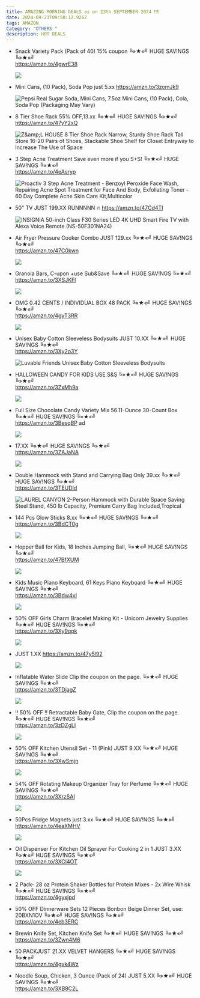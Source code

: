 ```yaml
---
title: AMAZING MORNING DEALS as on 23th SEPTEMBER 2024 ‼‼
date: 2024-09-23T09:50:12.926Z
tags: AMAZON
Category: "OTHERS "
description: HOT DEALS
---
```

* Snack Variety Pack (Pack of 40)
  15% coupon
  ╚»★«╝ HUGE SAV!NGS ╚»★«╝\
  https://amzn.to/4gwrE38<!--StartFragment-->

  ![](https://m.media-amazon.com/images/I/9188zyRpICL._SL1500_.jpg)

  <!--EndFragment-->
* Mini Cans, (10 Pack), Soda Pop just 5.xx
  https://amzn.to/3zomJk9<!--StartFragment-->

  ![Pepsi Real Sugar Soda, Mini Cans, 7.5oz Mini Cans, (10 Pack), Cola, Soda Pop (Packaging May Vary)](https://m.media-amazon.com/images/I/41tOV+AlMPL._SY300_SX300_.jpg)

  <!--EndFragment-->
* 8 Tier Shoe Rack
  55% OFF,13.xx
  ╚»★«╝ HUGE SAV!NGS ╚»★«╝\
  https://amzn.to/47yY2xQ<!--StartFragment-->

  ![Z\&amp;L HOUSE 8 Tier Shoe Rack Narrow, Sturdy Shoe Rack Tall Store 16-20 Pairs of Shoes, Stackable Shoe Shelf for Closet Entryway to Increase The Use of Space](https://m.media-amazon.com/images/I/81tTTdcoXRL.__AC_SX300_SY300_QL70_FMwebp_.jpg)

  <!--EndFragment-->
* 3 Step Acne Treatment 
  Save even more if you S+S!
  ╚»★«╝ HUGE SAV!NGS ╚»★«╝\
  https://amzn.to/4eAsryp<!--StartFragment-->

  ![Proactiv 3 Step Acne Treatment - Benzoyl Peroxide Face Wash, Repairing Acne Spot Treatment for Face And Body, Exfoliating Toner - 60 Day Complete Acne Skin Care Kit,Multicolor](https://m.media-amazon.com/images/I/41cdBwD2I8L._SX300_SY300_QL70_FMwebp_.jpg)

  <!--EndFragment-->
* 50" TV JUST 199.XX   RUNNNNN 🔥
  https://amzn.to/47Cd4TI<!--StartFragment-->

  ![INSIGNIA 50-inch Class F30 Series LED 4K UHD Smart Fire TV with Alexa Voice Remote (NS-50F301NA24)](https://m.media-amazon.com/images/I/81DM+ZzL8rL._AC_SX300_SY300_.jpg)

  <!--EndFragment-->
* Air Fryer Pressure Cooker Combo 
  JUST 129.xx
  ╚»★«╝ HUGE SAV!NGS ╚»★«╝\
  https://amzn.to/47C0kwn<!--StartFragment-->

  ![](https://m.media-amazon.com/images/I/71uVj+gxeDL._AC_SL1500_.jpg)

  <!--EndFragment-->
* Granola Bars,
  C-upon +use Sub&Save
  ╚»★«╝ HUGE SAV!NGS ╚»★«╝\
  https://amzn.to/3XSJKFl<!--StartFragment-->

  ![](https://m.media-amazon.com/images/I/81vP7BTWOnL._SL1500_.jpg)

  <!--EndFragment-->
* OMG 0.42 CENTS / INDIVIDUAL BOX
  48 PACK 
  ╚»★«╝ HUGE SAV!NGS ╚»★«╝\
  https://amzn.to/4gyT3RR<!--StartFragment-->

  ![](https://m.media-amazon.com/images/I/81Cn1O-hEdL._SL1500_.jpg)

  <!--EndFragment-->
* Unisex Baby Cotton Sleeveless Bodysuits   JUST 10.XX
  ╚»★«╝ HUGE SAV!NGS ╚»★«╝\
  https://amzn.to/3Xy2o3Y<!--StartFragment-->

  ![Luvable Friends Unisex Baby Cotton Sleeveless Bodysuits](https://m.media-amazon.com/images/I/71C6F-6pulL._AC_SX679_.jpg)

  <!--EndFragment-->
* HALLOWEEN CANDY FOR KIDS
  USE S&S
  ╚»★«╝ HUGE SAV!NGS ╚»★«╝\
  https://amzn.to/3ZxMh9a<!--StartFragment-->

  ![](https://m.media-amazon.com/images/I/813Vz6f0uZL._SL1500_.jpg)

  <!--EndFragment-->
* Full Size Chocolate Candy Variety Mix 56.11-Ounce 30-Count Box
  ╚»★«╝ HUGE SAV!NGS ╚»★«╝\
  https://amzn.to/3BesqBP   ad<!--StartFragment-->

  ![](https://m.media-amazon.com/images/I/71tlGAMRcNL._SL1000_.jpg)

  <!--EndFragment-->
* 17.XX 
  ╚»★«╝ HUGE SAV!NGS ╚»★«╝\
  https://amzn.to/3ZAJaNA<!--StartFragment-->

  ![](https://m.media-amazon.com/images/I/71TOUeW078L._AC_SL1500_.jpg)

  <!--EndFragment-->
* Double Hammock with Stand and Carrying Bag 
  Only 39.xx 
  ╚»★«╝ HUGE SAV!NGS ╚»★«╝\
  https://amzn.to/3TEUDId<!--StartFragment-->

  ![LAUREL CANYON 2-Person Hammock with Durable Space Saving Steel Stand, 450 lb Capacity, Premium Carry Bag Included,Tropical](https://m.media-amazon.com/images/I/71qhWwAZdIL.__AC_SX300_SY300_QL70_FMwebp_.jpg)

  <!--EndFragment-->
* 144 Pcs Glow Sticks
  8.xx
  ╚»★«╝ HUGE SAV!NGS ╚»★«╝\
  https://amzn.to/3BdCT0g<!--StartFragment-->

  ![](https://m.media-amazon.com/images/I/81r-82g6gVL._AC_SL1500_.jpg)

  <!--EndFragment-->
* Hopper Ball for Kids, 18 Inches Jumping Ball, 
  ╚»★«╝ HUGE SAV!NGS ╚»★«╝\
  https://amzn.to/47BfXUM<!--StartFragment-->

  ![](https://m.media-amazon.com/images/I/616SHSORb6L._AC_SL1500_.jpg)

  <!--EndFragment-->
* Kids Music Piano Keyboard, 61 Keys Piano Keyboard 
  ╚»★«╝ HUGE SAV!NGS ╚»★«╝\
  https://amzn.to/3Bdw4vI<!--StartFragment-->

  ![](https://m.media-amazon.com/images/I/71GbSw73aML._AC_SL1500_.jpg)

  <!--EndFragment-->
* 50% OFF
  Girls Charm Bracelet Making Kit - Unicorn Jewelry Supplies 
  ╚»★«╝ HUGE SAV!NGS ╚»★«╝\
  https://amzn.to/3Xy9qpk    <!--StartFragment-->

  ![](https://m.media-amazon.com/images/I/81q3emUlhTL._AC_SL1500_.jpg)

  <!--EndFragment-->
* JUST 1.XX
  https://amzn.to/47y5l92<!--StartFragment-->

  ![](https://m.media-amazon.com/images/I/81MAFUgrcgL._SL1500_.jpg)

  <!--EndFragment-->
* Inflatable Water Slide
  Clip the coupon on the page.
  ╚»★«╝ HUGE SAV!NGS ╚»★«╝\
  https://amzn.to/3TDjagZ<!--StartFragment-->

  ![](https://m.media-amazon.com/images/I/7165oU3NB0L._AC_SL1500_.jpg)

  <!--EndFragment-->
* ‼ 50% OFF ‼
  Retractable Baby Gate, 
  Clip the coupon on the page.
  ╚»★«╝ HUGE SAV!NGS ╚»★«╝\
  https://amzn.to/3zDZgLI<!--StartFragment-->

  ![](https://m.media-amazon.com/images/I/81sxWAj-9-L._SL1500_.jpg)

  <!--EndFragment-->
* 50% OFF
  Kitchen Utensil Set - 11 (Pink) JUST 9.XX
  ╚»★«╝ HUGE SAV!NGS ╚»★«╝\
  https://amzn.to/3XwSmjn<!--StartFragment-->

  ![](https://m.media-amazon.com/images/I/61L6wq0tCOL._AC_SL1246_.jpg)

  <!--EndFragment-->
* 54% OFF
  Rotating Makeup Organizer Tray for Perfume
  ╚»★«╝ HUGE SAV!NGS ╚»★«╝\
  https://amzn.to/3XrzSAI<!--StartFragment-->

  ![](https://m.media-amazon.com/images/I/71t+SJf1HUL._AC_SL1500_.jpg)

  <!--EndFragment-->
* 50Pcs Fridge Magnets just 3.xx
  ╚»★«╝ HUGE SAV!NGS ╚»★«╝\
  https://amzn.to/4eaXMHV<!--StartFragment-->

  ![](https://m.media-amazon.com/images/I/61ZVIuFHPwL._AC_SL1500_.jpg)

  <!--EndFragment-->
* Oil Dispenser For Kitchen Oil Sprayer For Cooking 2 in 1 JUST 3.XX
  ╚»★«╝ HUGE SAV!NGS ╚»★«╝\
  https://amzn.to/3XCI4OT<!--StartFragment-->

  ![](https://m.media-amazon.com/images/I/71sObSToUrL._AC_SL1500_.jpg)

  <!--EndFragment-->
* 2 Pack- 28 oz Protein Shaker Bottles for Protein Mixes - 2x Wire Whisk 
  ╚»★«╝ HUGE SAV!NGS ╚»★«╝\
  https://amzn.to/4gyxjpd
* 50% OFF 
  Dinnerware Sets 12 Pieces Bonbon Beige Dinner Set,
  use: 20BXN1OV
  ╚»★«╝ HUGE SAV!NGS ╚»★«╝\
  https://amzn.to/4eb3ERC
* Brewin Knife Set, Kitchen Knife Set
  ╚»★«╝ HUGE SAV!NGS ╚»★«╝\
  https://amzn.to/3Zwn4M6
* 50 PACKJUST 21.XX
  VELVET HANGERS
  ╚»★«╝ HUGE SAV!NGS ╚»★«╝\
  https://amzn.to/4gvk4Wz
* Noodle Soup, Chicken, 3 Ounce (Pack of 24) JUST 5.XX
  ╚»★«╝ HUGE SAV!NGS ╚»★«╝\
  https://amzn.to/3XB8C2L